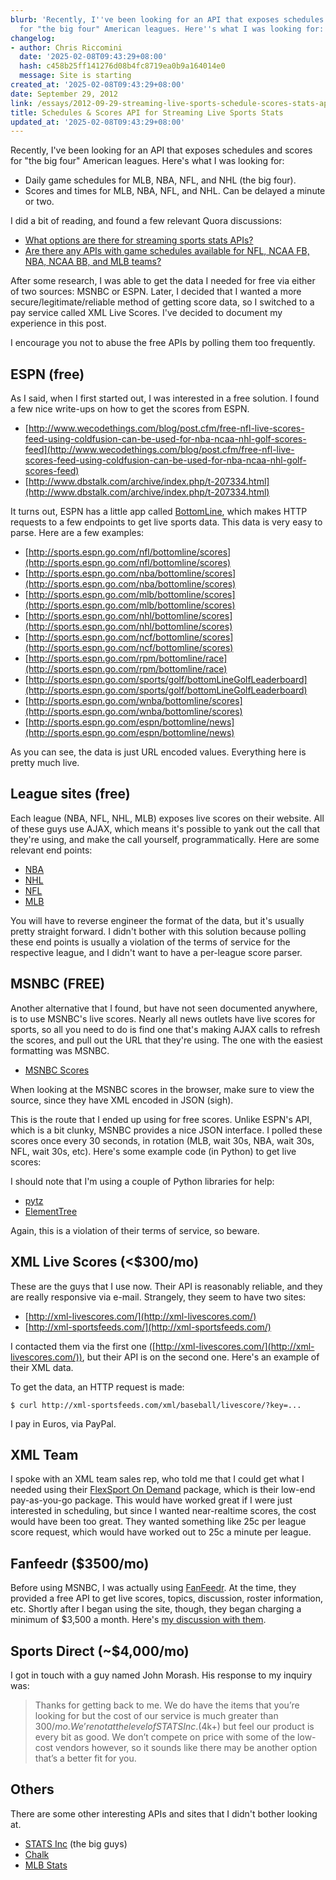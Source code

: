 ```yaml
---
blurb: 'Recently, I''ve been looking for an API that exposes schedules and scores
  for "the big four" American leagues. Here''s what I was looking for:'
changelog:
- author: Chris Riccomini
  date: '2025-02-08T09:43:29+08:00'
  hash: c458b25ff141276d08b4fc8719ea0b9a164014e0
  message: Site is starting
created_at: '2025-02-08T09:43:29+08:00'
date: September 29, 2012
link: /essays/2012-09-29-streaming-live-sports-schedule-scores-stats-api
title: Schedules & Scores API for Streaming Live Sports Stats
updated_at: '2025-02-08T09:43:29+08:00'
---
```


Recently, I've been looking for an API that exposes schedules and scores for "the big four" American leagues. Here's what I was looking for:

* Daily game schedules for MLB, NBA, NFL, and NHL (the big four).
* Scores and times for MLB, NBA, NFL, and NHL. Can be delayed a minute or two.

I did a bit of reading, and found a few relevant Quora discussions:

* [What options are there for streaming sports stats APIs?](http://www.quora.com/What-options-are-there-for-streaming-sports-stats-APIs)
* [Are there any APIs with game schedules available for NFL, NCAA FB, NBA, NCAA BB, and MLB teams?](http://www.quora.com/Are-there-any-APIs-with-game-schedules-available-for-NFL-NCAA-FB-NBA-NCAA-BB-and-MLB-teams)

After some research, I was able to get the data I needed for free via either of two sources: MSNBC or ESPN. Later, I decided that I wanted a more secure/legitimate/reliable method of getting score data, so I switched to a pay service called XML Live Scores. I've decided to document my experience in this post.

I encourage you not to abuse the free APIs by polling them too frequently.

## ESPN (free)

As I said, when I first started out, I was interested in a free solution. I found a few nice write-ups on how to get the scores from ESPN.

* [http://www.wecodethings.com/blog/post.cfm/free-nfl-live-scores-feed-using-coldfusion-can-be-used-for-nba-ncaa-nhl-golf-scores-feed](http://www.wecodethings.com/blog/post.cfm/free-nfl-live-scores-feed-using-coldfusion-can-be-used-for-nba-ncaa-nhl-golf-scores-feed)
* [http://www.dbstalk.com/archive/index.php/t-207334.html](http://www.dbstalk.com/archive/index.php/t-207334.html)

It turns out, ESPN has a little app called [BottomLine](http://espn.go.com/bottomline/), which makes HTTP requests to a few endpoints to get live sports data. This data is very easy to parse. Here are a few examples:

* [http://sports.espn.go.com/nfl/bottomline/scores](http://sports.espn.go.com/nfl/bottomline/scores)
* [http://sports.espn.go.com/nba/bottomline/scores](http://sports.espn.go.com/nba/bottomline/scores)
* [http://sports.espn.go.com/mlb/bottomline/scores](http://sports.espn.go.com/mlb/bottomline/scores)
* [http://sports.espn.go.com/nhl/bottomline/scores](http://sports.espn.go.com/nhl/bottomline/scores)
* [http://sports.espn.go.com/ncf/bottomline/scores](http://sports.espn.go.com/ncf/bottomline/scores)
* [http://sports.espn.go.com/rpm/bottomline/race](http://sports.espn.go.com/rpm/bottomline/race)
* [http://sports.espn.go.com/sports/golf/bottomLineGolfLeaderboard](http://sports.espn.go.com/sports/golf/bottomLineGolfLeaderboard)
* [http://sports.espn.go.com/wnba/bottomline/scores](http://sports.espn.go.com/wnba/bottomline/scores)
* [http://sports.espn.go.com/espn/bottomline/news](http://sports.espn.go.com/espn/bottomline/news)

As you can see, the data is just URL encoded values. Everything here is pretty much live.

## League sites (free)

Each league (NBA, NFL, NHL, MLB) exposes live scores on their website. All of these guys use AJAX, which means it's possible to yank out the call that they're using, and make the call yourself, programmatically. Here are some relevant end points:

* [NBA](http://data.nba.com/data/10s/xml/nbacom/2012/scores/playoffs/series_matchup_us.xml)
* [NHL](http://live.nhle.com/GameData/RegularSeasonScoreboardv3.jsonp)
* [NFL](http://www.nfl.com/liveupdate/scorestrip/scorestrip.json)
* [MLB](http://gd2.mlb.com/components/game/mlb/year_2012/month_05/day_15/master_scoreboard.json)

You will have to reverse engineer the format of the data, but it's usually pretty straight forward. I didn't bother with this solution because polling these end points is usually a violation of the terms of service for the respective league, and I didn't want to have a per-league score parser.

## MSNBC (FREE)

Another alternative that I found, but have not seen documented anywhere, is to use MSNBC's live scores. Nearly all news outlets have live scores for sports, so all you need to do is find one that's making AJAX calls to refresh the scores, and pull out the URL that they're using. The one with the easiest formatting was MSNBC.

* [MSNBC Scores](http://scores.nbcsports.msnbc.com/ticker/data/gamesMSNBC.js.asp?jsonp=true&sport=MLB&period=20120929)

When looking at the MSNBC scores in the browser, make sure to view the source, since they have XML encoded in JSON (sigh).

This is the route that I ended up using for free scores. Unlike ESPN's API, which is a bit clunky, MSNBC provides a nice JSON interface. I polled these scores once every 30 seconds, in rotation (MLB, wait 30s, NBA, wait 30s, NFL, wait 30s, etc). Here's some example code (in Python) to get live scores:

<script src="https://gist.github.com/3805436.js"> </script>

I should note that I'm using a couple of Python libraries for help:

* [pytz](http://pytz.sourceforge.net/)
* [ElementTree](http://effbot.org/zone/element-index.htm)

Again, this is a violation of their terms of service, so beware.

## XML Live Scores (<$300/mo)

These are the guys that I use now. Their API is reasonably reliable, and they are really responsive via e-mail. Strangely, they seem to have two sites:

* [http://xml-livescores.com/](http://xml-livescores.com/)
* [http://xml-sportsfeeds.com/](http://xml-sportsfeeds.com/)

I contacted them via the first one ([http://xml-livescores.com/](http://xml-livescores.com/)), but their API is on the second one. Here's an example of their XML data.

<script src="https://gist.github.com/3805418.js"> </script>

To get the data, an HTTP request is made:

```
$ curl http://xml-sportsfeeds.com/xml/baseball/livescore/?key=...
```

I pay in Euros, via PayPal.

## XML Team

I spoke with an XML team sales rep, who told me that I could get what I needed using their [FlexSport On Demand](http://www.xmlteam.com/fod/) package, which is their low-end pay-as-you-go package. This would have worked great if I were just interested in scheduling, but since I wanted near-realtime scores, the cost would have been too great. They wanted something like 25c per league score request, which would have worked out to 25c a minute per league.

## Fanfeedr ($3500/mo)

Before using MSNBC, I was actually using [FanFeedr](http://developer.fanfeedr.com/). At the time, they provided a free API to get live scores, topics, discussion, roster information, etc. Shortly after I began using the site, though, they began charging a minimum of $3,500 a month. Here's [my discussion with them](http://developer.fanfeedr.com/forum/read/156334).

## Sports Direct (~$4,000/mo)

I got in touch with a guy named John Morash. His response to my inquiry was:

> Thanks for getting back to me.  We do have the items that you’re looking for but the cost of our service is much greater than $300/mo.  We’re not at the level of STATS Inc. ($4k+) but feel our product is every bit as good.  We don’t compete on price with some of the low-cost vendors however, so it sounds like there may be another option that’s a better fit for you.

## Others

There are some other interesting APIs and sites that I didn't bother looking at. 

* [STATS Inc](http://www.stats.com/) (the big guys)
* [Chalk](http://getchalk.com/)
* [MLB Stats](http://getchalk.com/)